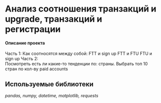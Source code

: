 # Анализ соотношения транзакций и upgrade, транзакций и регистрации

#### Описание проекта
Часть 1:
Как соотносятся между собой:
FTT и sign up
FTT и FTU
FTU и sign up
Часть 2:    
Посмотреть есть ли какие-то тенденции по:
страны. Выбрать топ 10 стран по кол-ву paid accounts

## Используемые библиотеки
*pandas, numpy, datetime, matplotlib, requests*

